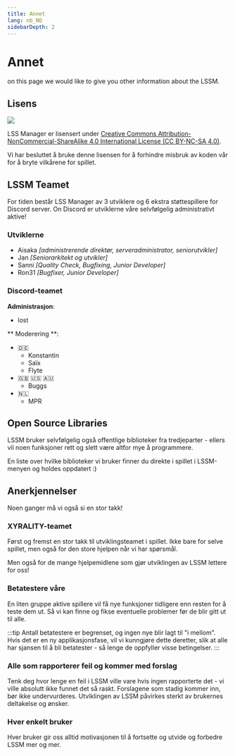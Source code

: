 ```yaml
---
title: Annet
lang: nb_NO
sidebarDepth: 2
---
```


# Annet

on this page we would like to give you other information about the LSSM.

## Lisens
[![](https://mirrors.creativecommons.org/presskit/buttons/88x31/svg/by-nc-sa.eu.svg)][license]


LSS Manager er lisensert under [Creative Commons Attribution-NonCommercial-ShareAlike 4.0 International License (CC BY-NC-SA 4.0)][license].

Vi har besluttet å bruke denne lisensen for å forhindre misbruk av koden vår for å bryte vilkårene for spillet.

## LSSM Teamet
For tiden består LSS Manager av 3 utviklere og 6 ekstra støttespillere for <a :href="$themeConfig.variables.discord" target="_blank">Discord server</a>. On Discord er utviklerne våre selvfølgelig administrativt aktive!

### Utviklerne
* Aisaka *[administrerende direktør, serveradministrator, seniorutvikler]*
* Jan *[Seniorarkitekt og utvikler]*
* Sanni *[Quality Check, Bugfixing, Junior Developer]*
* Ron31 *[Bugfixer, Junior Developer]*

### Discord-teamet
**Administrasjon**:
* lost

** Moderering **:
* 🇩🇪
    * Konstantin
    * Saïx
    * Flyte
* 🇬🇧 🇺🇸 🇦🇺
    * Buggs
* 🇳🇱
    * MPR

## Open Source Libraries
LSSM bruker selvfølgelig også offentlige biblioteker fra tredjeparter - ellers vil noen funksjoner rett og slett være altfor mye å programmere.

En liste over hvilke biblioteker vi bruker finner du direkte i spillet i LSSM-menyen og holdes oppdatert :)

## Anerkjennelser
Noen ganger må vi også si en stor takk!

### XYRALITY-teamet
Først og fremst en stor takk til utviklingsteamet i spillet. Ikke bare for selve spillet, men også for den store hjelpen når vi har spørsmål.

Men også for de mange hjelpemidlene som gjør utviklingen av LSSM lettere for oss!

### Betatestere våre
En liten gruppe aktive spillere vil få nye funksjoner tidligere enn resten for å teste dem ut. Så vi kan finne og fikse eventuelle problemer før de blir gitt ut til alle.

:::tip
Antall betatestere er begrenset, og ingen nye blir lagt til "i mellom". Hvis det er en ny applikasjonsfase, vil vi kunngjøre dette deretter, slik at alle har sjansen til å bli betatester - så lenge de oppfyller visse betingelser.
:::

### Alle som rapporterer feil og kommer med forslag
Tenk deg hvor lenge en feil i LSSM ville vare hvis ingen rapporterte det - vi ville absolutt ikke funnet det så raskt. Forslagene som stadig kommer inn, bør ikke undervurderes. Utviklingen av LSSM påvirkes sterkt av brukernes deltakelse og ønsker.

### Hver enkelt bruker
Hver bruker gir oss alltid motivasjonen til å fortsette og utvide og forbedre LSSM mer og mer.

[license]: https://creativecommons.org/licenses/by-nc-sa/4.0/deed.no
